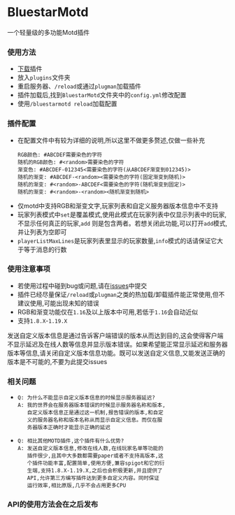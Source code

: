 # BluestarMotd

一个轻量级的多功能Motd插件

### 使用方法

- [下载](https://github.com/lanzhi6/BluestarMotd/releases/latest)插件
- 放入```plugins```文件夹
- 重启服务器、```/reload```或通过```plugman```加载插件
- 插件加载后,找到```BluestarMotd```文件夹中的```config.yml```修改配置
- 使用```/bluestarmotd reload```加载配置

### 插件配置

- 在配置文件中有较为详细的说明,所以这里不做更多赘述,仅做一些补充
  ```
  RGB颜色: #ABCDEF需要染色的字符
  随机的RGB颜色: #<random>需要染色的字符
  渐变色: #ABCDEF-012345<需要染色的字符(从ABCDEF渐变到012345)>
  随机的渐变: #ABCDEF-<random><需要染色的字符(固定渐变到随机)>
  随机的渐变: #<random>-ABCDEF<需要染色的字符(随机渐变到固定)>
  随机的渐变: #<random>-<random><随机渐变到随机>
  ```
- 仅motd中支持RGB和渐变文字,玩家列表和自定义服务器版本信息中不支持
- 玩家列表模式中```set```是覆盖模式,使用此模式在玩家列表中仅显示列表中的玩家,不显示任何真正的玩家,```add```
  则是包含两者。若想关闭此功能,可以打开```add```模式,并让列表为空即可
- ```playerListMaxLines```是玩家列表里显示的玩家数量,```info```模式的话请保证它大于等于消息的行数

### 使用注意事项

- 若使用过程中碰到bug或问题,请在[issues](https://github.com/lanzhi6/BluestarMotd/issues)中提交
- 插件已经尽量保证```/reload```或```plugman```之类的热加载/卸载插件能正常使用,但不建议使用,可能出现未知的错误
- RGB和渐变功能仅在```1.16```及以上版本中可用,若低于```1.16```会自动近似
- 支持```1.8.X```-```1.19.X```

发送自定义版本信息是通过告诉客户端错误的版本从而达到目的,这会使得客户端不显示延迟及在线人数等信息并显示版本错误。如果希望能正常显示延迟和服务器版本等信息,请关闭自定义版本信息功能。既可以发送自定义信息,又能发送正确的版本是不可能的,不要为此提交issues

### 相关问题

- ```
  Q: 为什么不能显示自定义版本信息的时候显示服务器延迟?
  A: 我的世界会在服务器版本错误的时候显示服务器名称和版本,
     自定义版本信息正是通过这一机制,报告错误的版本,和自定
     义的服务器名称和版本名称从而显示自定义信息。而仅在服
     务器版本正确时才能显示正确的延迟
  ```
- ```
  Q: 相比其他MOTD插件,这个插件有什么优势?
  A: 发送自定义版本信息,修改在线人数,在线玩家名单等功能的
     插件很少,且其中大多数都需要paper或者不支持高版本,这
     个插件功能丰富,配置简单,使用方便,兼容spigot和它的衍
     生端,支持1.8.X-1.19.X,之后也会积极更新,并且提供了
     API,允许第三方编写插件达到更多自定义内容。同时保证
     运行效率,相比原版,几乎不会占用更多CPU
  ```

### API的使用方法会在之后发布